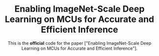 <div align="center">
  
# Enabling ImageNet-Scale Deep Learning on MCUs for Accurate and Efficient Inference

This is the __official__ code for the paper ["Enabling ImageNet-Scale Deep Learning on MCUs for Accurate and Efficient Inference"].

